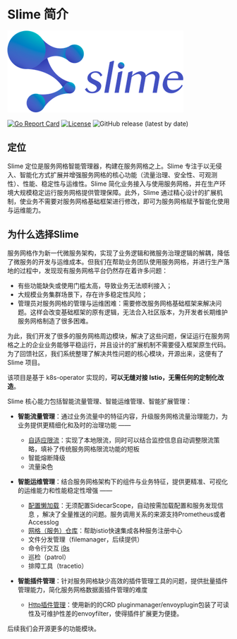 # Slime 简介

![slime-logo](../assets/slime-logo.png)

[![Go Report Card](https://goreportcard.com/badge/github.com/slime-io/slime)](https://goreportcard.com/report/github.com/slime-io/slime) [![License](https://img.shields.io/badge/License-Apache%202.0-green.svg)](https://github.com/slime-io/slime/blob/master/LICENSE) ![GitHub release (latest by date)](https://img.shields.io/github/v/release/slime-io/slime?color=green)


## 定位

Slime 定位是服务网格智能管理器，构建在服务网格之上。Slime 专注于以无侵入、智能化方式扩展并增强服务网格的核心功能（流量治理、安全性、可观测性）、性能、稳定性与运维性。Slime 简化业务接入与使用服务网格，并在生产环境大规模稳定运行服务网格提供管理保障。此外，Slime 通过精心设计的扩展机制，使业务不需要对服务网格基础框架进行修改，即可为服务网格赋予智能化使用与运维能力。

## 为什么选择Slime

服务网格作为新一代微服务架构，实现了业务逻辑和微服务治理逻辑的解耦，降低了微服务的开发与运维成本。但我们在帮助业务团队使用服务网格，并进行生产落地的过程中，发现现有服务网格平台仍然存在着许多问题：

- 有些功能缺失或使用门槛太高，导致业务无法顺利接入；
- 大规模业务集群场景下，存在许多稳定性风险；
- 管理员对服务网格的管理与运维困难：需要修改服务网格基础框架来解决问题。这样会改变基础框架的原有逻辑，无法合入社区版本，为开发者长期维护服务网格制造了很多困难。

为此，我们开发了很多的服务网格周边模块，解决了这些问题，保证运行在服务网格之上的企业业务能够平稳运行，并且设计的扩展机制不需要侵入框架原生代码。为了回馈社区，我们系统整理了解决共性问题的核心模块，开源出来，这便有了 Slime 项目。

该项目是基于 k8s-operator 实现的，**可以无缝对接 Istio，无需任何的定制化改造**。

Slime 核心能力包括智能流量管理、智能运维管理、智能扩展管理：

- **智能流量管理**：通过业务流量中的特征内容，升级服务网格流量治理能力，为业务提供更精细化和及时的治理功能  ——
    - [自适应限流](https://github.com/slime-io/slime/tree/master/staging/src/slime.io/slime/modules/limiter)：实现了本地限流，同时可以结合监控信息自动调整限流策略，填补了传统服务网格限流功能的短板
    - 智能熔断降级
    - 流量染色

- **智能运维管理**：结合服务网格架构下的组件与业务特征，提供更精准、可视化的运维能力和性能稳定性增强 ——
    - [配置懒加载](https://github.com/slime-io/slime/tree/master/staging/src/slime.io/slime/modules/lazyload)：无须配置SidecarScope，自动按需加载配置和服务发现信息 ，解决了全量推送的问题。服务调用关系的来源支持Prometheus或者Accesslog
    - [网格（服务）仓库](https://github.com/slime-io/slime/tree/master/staging/src/slime.io/slime/modules/meshregistry)：帮助istio快速集成各种服务注册中心
    - 文件分发管理（filemanager，后续提供）
    - 命令行交互 [i9s](https://github.com/slime-io/i9s)
    - 巡检（patrol）
    - 排障工具（tracetio）

- **智能插件管理**：针对服务网格缺少高效的插件管理工具的问题，提供批量插件管理能力，简化服务网格数据面插件管理的难度
    - [Http插件管理](https://github.com/slime-io/slime/tree/master/staging/src/slime.io/slime/modules/plugin)：使用新的的CRD pluginmanager/envoyplugin包装了可读性及可维护性差的envoyfilter，使得插件扩展更为便捷。

后续我们会开源更多的功能模块。



